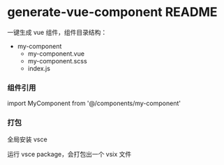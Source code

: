# generate-vue-component README

一键生成 vue 组件，组件目录结构：

- my-component
  - my-component.vue
  - my-component.scss
  - index.js

### 组件引用

import MyComponent from '@/components/my-component'

### 打包

全局安装 vsce

运行 vsce package，会打包出一个 vsix 文件
